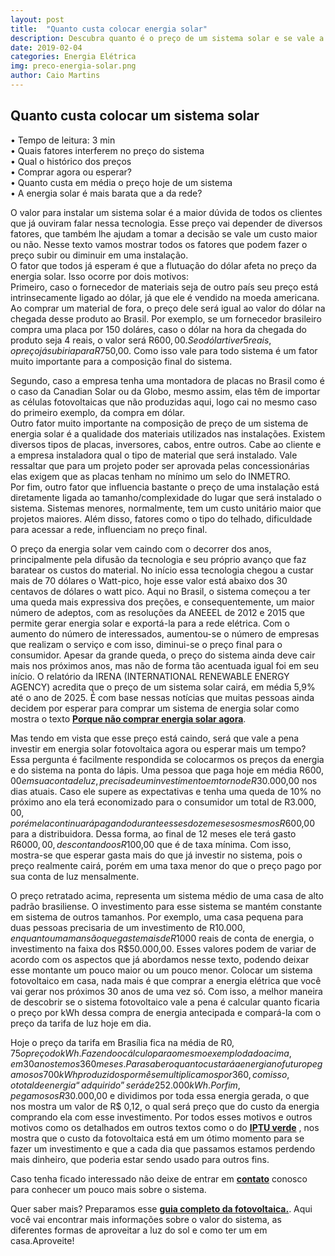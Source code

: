 ```yaml
---
layout: post
title:  "Quanto custa colocar energia solar"
description: Descubra quanto é o preço de um sistema solar e se vale a pena colocar
date: 2019-02-04
categories: Energia Elétrica
img: preco-energia-solar.png
author: Caio Martins
---
```



<h2>Quanto custa colocar um sistema solar</h2>

•	Tempo de leitura: 3 min  
•	Quais fatores interferem no preço do sistema  
•	Qual o histórico dos preços  
•	Comprar agora ou esperar?  
•	Quanto custa em média o preço hoje de um sistema  
•	A energia solar é mais barata que a da rede?  


<div role="main" id="conta-de-luz-35e5f04fddf96517c6e0"></div>
<script type="text/javascript" src="https://d335luupugsy2.cloudfront.net/js/rdstation-forms/stable/rdstation-forms.min.js"></script>
<script type="text/javascript">
  new RDStationForms('conta-de-luz-35e5f04fddf96517c6e0-html', 'UA-113322286-1').createForm();
</script>
  
O valor para instalar um sistema solar é a maior dúvida de todos os clientes que já ouviram falar nessa tecnologia. Esse preço vai depender de diversos fatores, que também lhe ajudam a tomar a decisão se vale um custo maior ou não. Nesse texto vamos mostrar todos os fatores que podem fazer o preço subir ou diminuir em uma instalação.  
 O fator que todos já esperam é que a flutuação do dólar afeta no preço da energia solar. Isso ocorre por dois motivos:  
Primeiro, caso o fornecedor de materiais seja de outro país seu preço está intrinsecamente ligado ao dólar, já que ele é vendido na moeda americana. Ao comprar um material de fora, o preço dele será igual ao valor do dólar na chegada desse produto ao Brasil. Por exemplo, se um fornecedor brasileiro compra uma placa por 150 doláres, caso o dólar na hora da chegada do produto seja 4 reais, o valor será R$600,00. Se o dólar tiver 5 reais, o preço já subiria para R$750,00. Como isso vale para todo sistema é um fator muito importante para a composição final do sistema.  
  
Segundo, caso a empresa tenha uma montadora de placas no Brasil como é o caso da Canadian Solar ou da Globo, mesmo assim, elas têm de importar as células fotovoltaicas que não produzidas aqui, logo cai no mesmo caso do primeiro exemplo, da compra em dólar.   
Outro fator muito importante na composição de preço de um sistema de energia solar é a qualidade dos materiais utilizados nas instalações. Existem diversos tipos de placas, inversores, cabos, entre outros. Cabe ao cliente e a empresa instaladora qual o tipo de material que será instalado. Vale ressaltar que para um projeto poder ser aprovada pelas concessionárias elas exigem que as placas tenham no mínimo um selo do INMETRO.   
Por fim, outro fator que influencia bastante o preço de uma instalação está diretamente ligada ao tamanho/complexidade do lugar que será instalado o sistema. Sistemas menores, normalmente, tem um custo unitário maior que projetos maiores. Além disso, fatores como o tipo do telhado, dificuldade para acessar a rede, influenciam no preço final.  
  
O preço da energia solar vem caindo com o decorrer dos anos, principalmente pela difusão da tecnologia e seu próprio avanço que faz baratear os custos do material. No início essa tecnologia chegou a custar mais de 70 dólares o Watt-pico, hoje esse valor está abaixo dos 30 centavos de dólares o watt pico. Aqui no Brasil, o sistema começou a ter uma queda mais expressiva dos preções, e consequentemente, um maior número de adeptos, com as resoluções da ANEEEL de 2012 e 2015 que permite gerar energia solar e exportá-la para a rede elétrica. Com o aumento do número de interessados, aumentou-se o número de empresas que realizam o serviço e com isso, diminui-se o preço final para o consumidor.
Apesar da grande queda, o preço do sistema ainda deve cair mais nos próximos anos, mas não de forma tão acentuada igual foi em seu início. O relatório da IRENA (INTERNATIONAL RENEWABLE ENERGY AGENCY) acredita que o preço de um sistema solar cairá, em média 5,9% até o ano de 2025. É com base nessas notícias que muitas pessoas ainda decidem por esperar para comprar um sistema de energia solar como mostra o texto **[Porque não comprar energia solar agora](http://primariaenergia.com/blog/porque-nao-energia-solar/)**.  
  
Mas tendo em vista que esse preço está caindo, será que vale a pena investir em energia solar fotovoltaica agora ou esperar mais um tempo?
Essa pergunta é facilmente respondida se colocarmos os preços da energia e do sistema na ponta do lápis. Uma pessoa que paga hoje em média R$600,00 em sua conta de luz, precisa de um investimento em torno de R$30.000,00 nos dias atuais. Caso ele supere as expectativas e tenha uma queda de 10% no próximo ano ela terá economizado para o consumidor um total de R$3.000,00, porém ela continuará pagando durante esses doze meses os mesmos R$600,00 para a distribuidora. Dessa forma, ao final de 12 meses ele terá gasto R$6000,00, descontando os R$100,00 que é de taxa mínima. Com isso, mostra-se que esperar gasta mais do que já investir no sistema, pois o preço realmente cairá, porém em uma taxa menor do que o preço pago por sua conta de luz mensalmente.  
  
O preço retratado acima, representa um sistema médio de uma casa de alto padrão brasiliense. O investimento para esse sistema se mantém constante em sistema de outros tamanhos. Por exemplo, uma casa pequena para duas pessoas precisaria de um investimento de R$10.000, enquanto uma mansão que gaste mais de R$1000 reais de conta de energia, o investimento na faixa dos R$50.000,00. Esses valores podem de variar de acordo com os aspectos que já abordamos nesse texto, podendo deixar esse montante um pouco maior ou um pouco menor.
Colocar um sistema fotovoltaico em casa, nada mais é que comprar a energia elétrica que você vai gerar nos próximos 30 anos de uma vez só. Com isso, a melhor maneira de descobrir se o sistema fotovoltaico vale a pena é calcular quanto ficaria o preço por kWh dessa compra de energia antecipada e compará-la com o preço da tarifa de luz hoje em dia.  
  
Hoje o preço da tarifa em Brasília fica na média de R$0,75 o preço do kWh. Fazendo o cálculo para o mesmo exemplo dado acima, em 30 anos temos 360 meses. Para saber o quanto custará a energia no futuro pegamos os 700 kWh produzidos por mês e multiplicamos por 360, com isso, o total de energia “adquirido” será de 252.000 kWh. Por fim, pegamos os R$30.000,00 e dividimos por toda essa energia gerada, o que nos mostra um valor de R$ 0,12, o qual será preço que do custo da energia comprando ela com esse investimento.
Por todos esses motivos e outros motivos como os detalhados em outros textos como o do **[IPTU verde]( http://primariaenergia.com/blog/iptu-verde/)** , nos mostra que o custo da fotovoltaica está em um ótimo momento para se fazer um investimento e que a cada dia que passamos estamos perdendo mais dinheiro, que poderia estar sendo usado para outros fins.  
  
Caso tenha ficado interessado não deixe de entrar em **[contato]( http://primariaenergia.com/contact.html)** conosco para conhecer um pouco mais sobre o sistema.

Quer saber mais? Preparamos esse **[guia completo da fotovoltaica.](https://conteudo.primariaenergia.com/e-book-guia-da-fotovoltaica)**. Aqui você vai encontrar mais informações sobre o valor do sistema, as diferentes formas de aproveitar a luz do sol e como ter um em casa.Aproveite!

<div role="main" id="conta-de-luz-35e5f04fddf96517c6e0"></div>
<script type="text/javascript" src="https://d335luupugsy2.cloudfront.net/js/rdstation-forms/stable/rdstation-forms.min.js"></script>
<script type="text/javascript">
  new RDStationForms('conta-de-luz-35e5f04fddf96517c6e0-html', 'UA-113322286-1').createForm();
</script>



